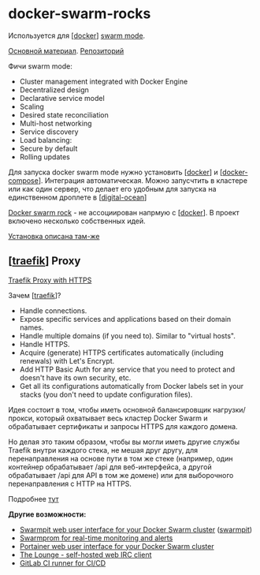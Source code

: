 # docker-swarm-rocks

Используется для [[docker]] [swarm mode](https://docs.docker.com/engine/swarm/). 

[Основной материал](https://dockerswarm.rocks/). [Репозиторий](https://github.com/tiangolo/dockerswarm.rocks)

Фичи swarm mode:

- Cluster management integrated with Docker Engine
- Decentralized design
- Declarative service model
- Scaling
- Desired state reconciliation
- Multi-host networking
- Service discovery
- Load balancing:
- Secure by default
- Rolling updates

Для запуска docker swarm mode нужно установить [[docker]] и [[docker-compose]]. Интеграция автоматическая. Можно запусчтить в кластере или как один сервер, что делает его удобным для запуска на единственном дроплете в [[digital-ocean]]

[Docker swarm rock](https://dockerswarm.rocks/) - не ассоциирован напрмую с [[docker]]. В проект включено несколько собственных идей.

[Установка описана там-же](https://dockerswarm.rocks/)

## [[traefik]] Proxy

[Traefik Proxy with HTTPS](https://dockerswarm.rocks/traefik/)

Зачем [[traefik]]?

- Handle connections.
- Expose specific services and applications based on their domain names.
- Handle multiple domains (if you need to). Similar to "virtual hosts".
- Handle HTTPS.
- Acquire (generate) HTTPS certificates automatically (including renewals) with Let's Encrypt.
- Add HTTP Basic Auth for any service that you need to protect and doesn't have its own security, etc.
- Get all its configurations automatically from Docker labels set in your stacks (you don't need to update configuration files).

Идея состоит в том, чтобы иметь основной балансировщик нагрузки/прокси, который охватывает весь кластер Docker Swarm и обрабатывает сертификаты и запросы HTTPS для каждого домена.

Но делая это таким образом, чтобы вы могли иметь другие службы Traefik внутри каждого стека, не мешая друг другу, для перенаправления на основе пути в том же стеке (например, один контейнер обрабатывает /api для веб-интерфейса, а другой обрабатывает /api для API в том же домене) или для выборочного перенаправления с HTTP на HTTPS.

Подробнее [тут](https://dockerswarm.rocks/traefik/)

**Другие возможности:**

- [Swarmpit web user interface for your Docker Swarm cluster](https://dockerswarm.rocks/swarmpit/) ([swarmpit](https://swarmpit.io/))
- [Swarmprom for real-time monitoring and alerts](https://dockerswarm.rocks/swarmprom/)
- [Portainer web user interface for your Docker Swarm cluster](https://dockerswarm.rocks/portainer/)
- [The Lounge - self-hosted web IRC client](https://dockerswarm.rocks/thelounge/)
- [GitLab CI runner for CI/CD](https://dockerswarm.rocks/gitlab-ci/)

[//begin]: # "Autogenerated link references for markdown compatibility"
[docker]: ../lists/docker "Docker"
[docker-compose]: docker-compose "Docker-compose"
[digital-ocean]: digital-ocean "Digital-ocean"
[traefik]: traefik "Traefik"
[//end]: # "Autogenerated link references"